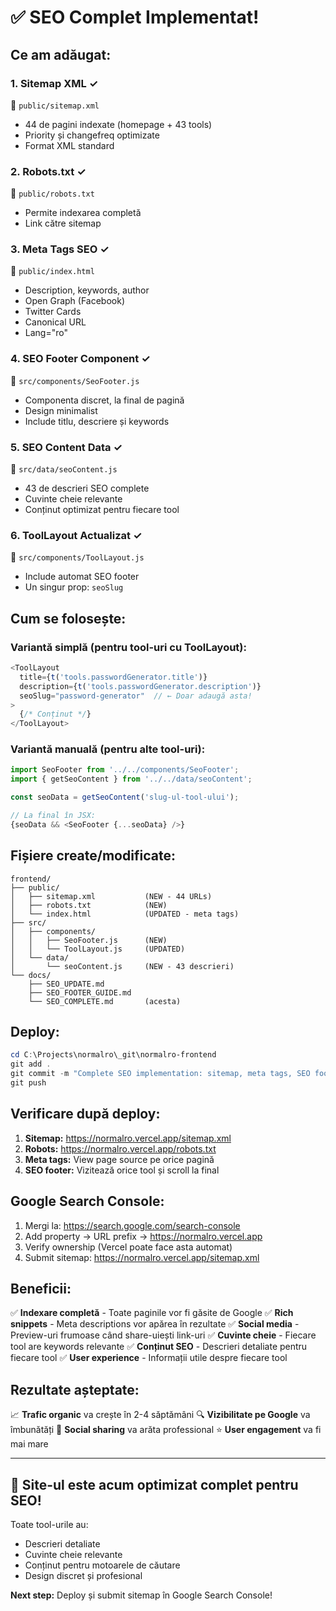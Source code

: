# ✅ SEO Complet Implementat!

## Ce am adăugat:

### 1. Sitemap XML ✓
📄 `public/sitemap.xml`
- 44 de pagini indexate (homepage + 43 tools)
- Priority și changefreq optimizate
- Format XML standard

### 2. Robots.txt ✓
📄 `public/robots.txt`
- Permite indexarea completă
- Link către sitemap

### 3. Meta Tags SEO ✓
📄 `public/index.html`
- Description, keywords, author
- Open Graph (Facebook)
- Twitter Cards
- Canonical URL
- Lang="ro"

### 4. SEO Footer Component ✓
📄 `src/components/SeoFooter.js`
- Componenta discret, la final de pagină
- Design minimalist
- Include titlu, descriere și keywords

### 5. SEO Content Data ✓
📄 `src/data/seoContent.js`
- 43 de descrieri SEO complete
- Cuvinte cheie relevante
- Conținut optimizat pentru fiecare tool

### 6. ToolLayout Actualizat ✓
📄 `src/components/ToolLayout.js`
- Include automat SEO footer
- Un singur prop: `seoSlug`

## Cum se folosește:

### Variantă simplă (pentru tool-uri cu ToolLayout):

```javascript
<ToolLayout
  title={t('tools.passwordGenerator.title')}
  description={t('tools.passwordGenerator.description')}
  seoSlug="password-generator"  // ← Doar adaugă asta!
>
  {/* Conținut */}
</ToolLayout>
```

### Variantă manuală (pentru alte tool-uri):

```javascript
import SeoFooter from '../../components/SeoFooter';
import { getSeoContent } from '../../data/seoContent';

const seoData = getSeoContent('slug-ul-tool-ului');

// La final în JSX:
{seoData && <SeoFooter {...seoData} />}
```

## Fișiere create/modificate:

```
frontend/
├── public/
│   ├── sitemap.xml           (NEW - 44 URLs)
│   ├── robots.txt            (NEW)
│   └── index.html            (UPDATED - meta tags)
├── src/
│   ├── components/
│   │   ├── SeoFooter.js      (NEW)
│   │   └── ToolLayout.js     (UPDATED)
│   └── data/
│       └── seoContent.js     (NEW - 43 descrieri)
└── docs/
    ├── SEO_UPDATE.md
    ├── SEO_FOOTER_GUIDE.md
    └── SEO_COMPLETE.md       (acesta)
```

## Deploy:

```powershell
cd C:\Projects\normalro\_git\normalro-frontend
git add .
git commit -m "Complete SEO implementation: sitemap, meta tags, SEO footer"
git push
```

## Verificare după deploy:

1. **Sitemap:** https://normalro.vercel.app/sitemap.xml
2. **Robots:** https://normalro.vercel.app/robots.txt
3. **Meta tags:** View page source pe orice pagină
4. **SEO footer:** Vizitează orice tool și scroll la final

## Google Search Console:

1. Mergi la: https://search.google.com/search-console
2. Add property → URL prefix → https://normalro.vercel.app
3. Verify ownership (Vercel poate face asta automat)
4. Submit sitemap: https://normalro.vercel.app/sitemap.xml

## Beneficii:

✅ **Indexare completă** - Toate paginile vor fi găsite de Google
✅ **Rich snippets** - Meta descriptions vor apărea în rezultate
✅ **Social media** - Preview-uri frumoase când share-uiești link-uri
✅ **Cuvinte cheie** - Fiecare tool are keywords relevante
✅ **Conținut SEO** - Descrieri detaliate pentru fiecare tool
✅ **User experience** - Informații utile despre fiecare tool

## Rezultate așteptate:

📈 **Trafic organic** va crește în 2-4 săptămâni
🔍 **Vizibilitate pe Google** va îmbunătăți
📱 **Social sharing** va arăta professional
⭐ **User engagement** va fi mai mare

---

## 🎉 Site-ul este acum optimizat complet pentru SEO!

Toate tool-urile au:
- Descrieri detaliate
- Cuvinte cheie relevante  
- Conținut pentru motoarele de căutare
- Design discret și profesional

**Next step:** Deploy și submit sitemap în Google Search Console!

